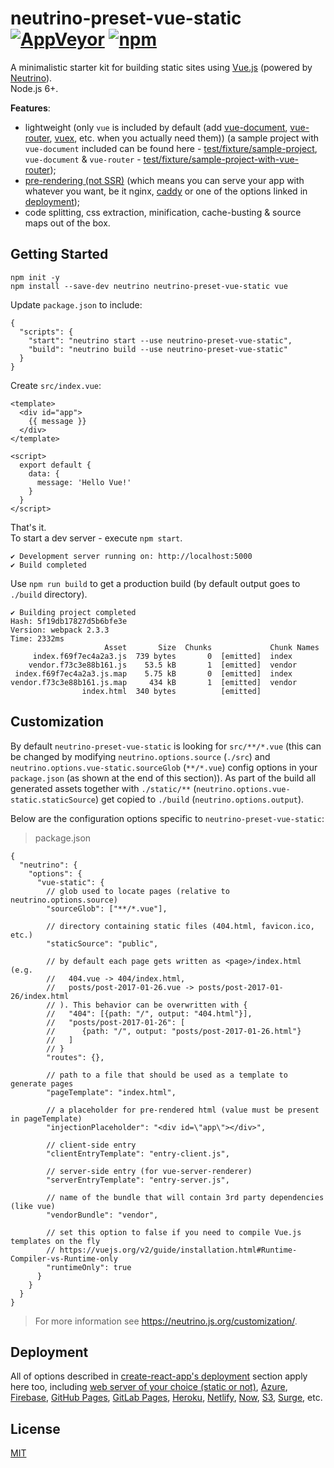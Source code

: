 # neutrino-preset-vue-static [![AppVeyor](https://img.shields.io/appveyor/ci/shyiko/neutrino-preset-vue-static.svg)]() [![npm](https://img.shields.io/npm/v/neutrino-preset-vue-static.svg)]()

A minimalistic starter kit for building static sites using [Vue.js](https://vuejs.org/) (powered by [Neutrino](https://neutrino.js.org/)).  
Node.js 6+.

**Features**:
- lightweight (only `vue` is included by default (add [vue-document](https://github.com/shyiko/vue-document), [vue-router](https://router.vuejs.org/en/), [vuex](https://vuex.vuejs.org/en/), etc. when you actually need them)) 
(a sample project with `vue-document` included can be found here - [test/fixture/sample-project](test/fixture/sample-project), `vue-document` & `vue-router` - [test/fixture/sample-project-with-vue-router](test/fixture/sample-project-with-vue-router));
- [pre-rendering (not SSR)](https://vuejs.org/v2/guide/ssr.html#SSR-vs-Prerendering) (which means you can 
serve your app with whatever you want, be it nginx, [caddy](https://caddyserver.com/) or one of the options linked in [deployment](#deployment));
- code splitting, css extraction, minification, cache-busting & source maps out of the box.

## Getting Started

```
npm init -y
npm install --save-dev neutrino neutrino-preset-vue-static vue 
```

Update `package.json` to include: 

```
{
  "scripts": {
    "start": "neutrino start --use neutrino-preset-vue-static",
    "build": "neutrino build --use neutrino-preset-vue-static"
  }
}
```

Create `src/index.vue`:

```vue
<template>
  <div id="app">
    {{ message }}
  </div>
</template>

<script>
  export default {
    data: {
      message: 'Hello Vue!'
    }
  }
</script>
```


That's it.  
To start a dev server - execute `npm start`.

```
✔ Development server running on: http://localhost:5000
✔ Build completed
```

Use `npm run build` to get a production build (by default 
output goes to `./build` directory).

```
✔ Building project completed
Hash: 5f19db17827d5b6bfe3e
Version: webpack 2.3.3
Time: 2332ms
                     Asset       Size  Chunks             Chunk Names
     index.f69f7ec4a2a3.js  739 bytes       0  [emitted]  index
    vendor.f73c3e88b161.js    53.5 kB       1  [emitted]  vendor
 index.f69f7ec4a2a3.js.map    5.75 kB       0  [emitted]  index
vendor.f73c3e88b161.js.map     434 kB       1  [emitted]  vendor
                index.html  340 bytes          [emitted]  
```

## Customization

By default `neutrino-preset-vue-static` is looking for `src/**/*.vue` (this can 
be changed by modifying `neutrino.options.source` (`./src`) and `neutrino.options.vue-static.sourceGlob` (`**/*.vue`) config options in your 
`package.json` (as shown at the end of this section)). As part of the build all generated assets together with
`./static/**` (`neutrino.options.vue-static.staticSource`) get copied to `./build` (`neutrino.options.output`).

Below are the configuration options specific to `neutrino-preset-vue-static`:

> package.json

```
{
  "neutrino": {
    "options": {
      "vue-static": {
        // glob used to locate pages (relative to neutrino.options.source)
        "sourceGlob": ["**/*.vue"],        

        // directory containing static files (404.html, favicon.ico, etc.) 
        "staticSource": "public",

        // by default each page gets written as <page>/index.html (e.g.
        //   404.vue -> 404/index.html,
        //   posts/post-2017-01-26.vue -> posts/post-2017-01-26/index.html
        // ). This behavior can be overwritten with {
        //   "404": [{path: "/", output: "404.html"}],
        //   "posts/post-2017-01-26": [
        //      {path: "/", output: "posts/post-2017-01-26.html"}
        //   ]
        // }
        "routes": {},
        
        // path to a file that should be used as a template to generate pages 
        "pageTemplate": "index.html",
        
        // a placeholder for pre-rendered html (value must be present in pageTemplate)
        "injectionPlaceholder": "<div id=\"app\"></div>",
        
        // client-side entry
        "clientEntryTemplate": "entry-client.js",
        
        // server-side entry (for vue-server-renderer)
        "serverEntryTemplate": "entry-server.js",

        // name of the bundle that will contain 3rd party dependencies (like vue)          
        "vendorBundle": "vendor",
                
        // set this option to false if you need to compile Vue.js templates on the fly 
        // https://vuejs.org/v2/guide/installation.html#Runtime-Compiler-vs-Runtime-only
        "runtimeOnly": true
      }
    }
  }
}
```

> For more information see https://neutrino.js.org/customization/.

## Deployment

All of options described in [create-react-app's deployment](https://github.com/facebookincubator/create-react-app/blob/master/packages/react-scripts/template/README.md#deployment)
section apply here too, including 
[web server of your choice (static or not)](https://github.com/facebookincubator/create-react-app/blob/master/packages/react-scripts/template/README.md#static-server), 
[Azure](https://github.com/facebookincubator/create-react-app/blob/master/packages/react-scripts/template/README.md#azure),
[Firebase](https://github.com/facebookincubator/create-react-app/blob/master/packages/react-scripts/template/README.md#firebase),
[GitHub Pages](https://github.com/facebookincubator/create-react-app/blob/master/packages/react-scripts/template/README.md#github-pages),
[GitLab Pages](https://gist.github.com/shyiko/d0550bd59d07695f99ba4b127d399bf0),
[Heroku](https://github.com/facebookincubator/create-react-app/blob/master/packages/react-scripts/template/README.md#heroku),
[Netlify](https://github.com/facebookincubator/create-react-app/blob/master/packages/react-scripts/template/README.md#netlify),
[Now](https://zeit.co/now),
[S3](https://github.com/facebookincubator/create-react-app/blob/master/packages/react-scripts/template/README.md#s3-and-cloudfront),
[Surge](https://github.com/facebookincubator/create-react-app/blob/master/packages/react-scripts/template/README.md#surge), etc.

## License

[MIT](https://opensource.org/licenses/mit-license.php)
